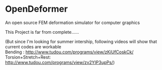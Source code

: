 OpenDeformer
============

An open source FEM deformation simulator for computer graphics

This Project is far from complete......

(But since I'm looking for summer intership, following videos will show that current codes are workable</br>
Bending : http://www.tudou.com/programs/view/zKiUfCoskCk/</br>
Torsion+Stretch+Rest: http://www.tudou.com/programs/view/zv2YIP3upPs/)
